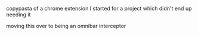 copypasta of a chrome extension I started for a project which didn't end up needing it

moving this over to being an omnibar interceptor